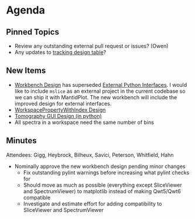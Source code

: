 Agenda
======

Pinned Topics
-------------
* Review any outstanding external pull request or issues? (Owen)
* Any updates to [tracking design table](https://github.com/mantidproject/documents/blob/master/Project-Management/TechnicalSteeringCommittee/reports/TSC-TrackingDesignProposals.md)?

New Items
---------
- [Workbench Design](https://github.com/mantidproject/documents/pull/49) has superseded [External Python Interfaces](https://github.com/mantidproject/documents/pull/40). I would like to include `mslice` as an external project in the current codebase so we can ship it with MantidPlot. The new workbench will include the improved design for external interfaces. 
- [WorkspacePropertyWithIndex Design](https://github.com/mantidproject/documents/pull/42)
- [Tomography GUI Design (in python)](https://github.com/mantidproject/documents/pull/43)
- All spectra in a workspace need the same number of bins

Minutes
-------
Attendees: Gigg, Heybrock, Bilheux, Savici, Peterson, Whitfield, Hahn

- Nominally approve the new workbench design pending minor changes
  - Fix outstanding pylint warnings before increasing what pylint checks for
  - Should move as much as possible (everything except SliceViewer and SpectrumViewer) to matplotlib instead of making Qwt5/Qwt6 compatible
  - Investigate and estimate effort for adding compatibility to SliceViewer and SpectrumViewer
  
